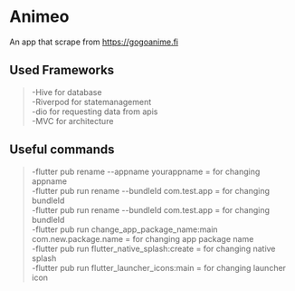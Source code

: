 # Animeo

An app that scrape from https://gogoanime.fi



## Used Frameworks

> -Hive for database<br/>
> -Riverpod for statemanagement<br/>
> -dio for requesting data from apis <br/>
> -MVC for architecture<br/>

## Useful commands

> -flutter pub rename --appname yourappname = for changing appname<br/>
> -flutter pub run rename --bundleId com.test.app = for changing bundleId<br/>
> -flutter pub run rename --bundleId com.test.app = for changing bundleId <br/>
> -flutter pub run change_app_package_name:main com.new.package.name = for changing app package name <br/>
> -flutter pub run flutter_native_splash:create = for changing native splash<br/>
> -flutter pub run flutter_launcher_icons:main = for changing launcher icon<br/>
